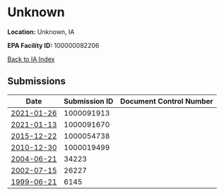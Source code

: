 # Unknown

**Location:** Unknown, IA

**EPA Facility ID:** 100000082206

[Back to IA Index](../../index.md)

## Submissions

| Date | Submission ID | Document Control Number |
|------|--------------|-------------------------|
| [2021-01-26](submissions/1000091913.md) | 1000091913 |  |
| [2021-01-13](submissions/1000091670.md) | 1000091670 |  |
| [2015-12-22](submissions/1000054738.md) | 1000054738 |  |
| [2010-12-30](submissions/1000019499.md) | 1000019499 |  |
| [2004-06-21](submissions/34223.md) | 34223 |  |
| [2002-07-15](submissions/26227.md) | 26227 |  |
| [1999-06-21](submissions/6145.md) | 6145 |  |
